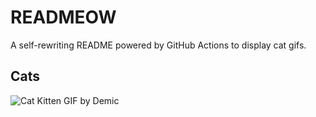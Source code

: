 # READMEOW

A self-rewriting README powered by GitHub Actions to display cat gifs.

## Cats

![Cat Kitten GIF by Demic](https://media0.giphy.com/media/3oriO0OEd9QIDdllqo/200.gif?cid=9acd02daqd6dtgtx71ulsh46bnkyfriuhk5399446dc94pa3&ep=v1_gifs_search&rid=200.gif&ct=g)
